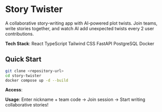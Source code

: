 # Story Twister 

A collaborative story-writing app with AI-powered plot twists. Join teams, write stories together, and watch AI add unexpected twists every 2 user contributions.

**Tech Stack**: 
React 
TypeScript 
Tailwind CSS 
FastAPI 
PostgreSQL 
Docker

## Quick Start

```bash
git clone <repository-url>
cd story-twister
docker compose up -d --build
```

**Access**: 


**Usage**: 
Enter nickname + team code → Join session → Start writing collaborative stories!
